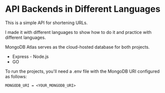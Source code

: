 # API Backends in Different Languages

This is a simple API for shortening URLs.

I made it with different languages to show how to do it and practice with different languages.

MongoDB Atlas serves as the cloud-hosted database for both projects.

- Express - Node.js
- GO

To run the projects, you'll need a .env file with the MongoDB URI configured as follows:

```env
MONGODB_URI = <YOUR_MONGODB_URI>
```
